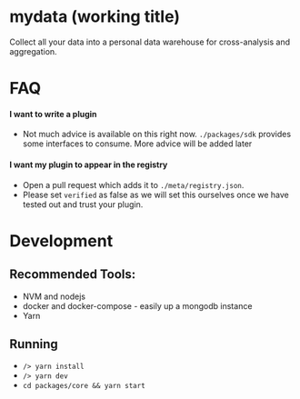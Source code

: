 # mydata (working title)

Collect all your data into a personal data warehouse for cross-analysis and aggregation.

# FAQ

#### I want to write a plugin

* Not much advice is available on this right now. `./packages/sdk` provides some interfaces to consume. More advice will be added later

#### I want my plugin to appear in the registry

* Open a pull request which adds it to `./meta/registry.json`. 
* Please set `verified` as false as we will set this ourselves once we have tested out and trust your plugin.

# Development

## Recommended Tools:

* NVM and nodejs
* docker and docker-compose - easily up a mongodb instance
* Yarn

## Running

* `/> yarn install`
* `/> yarn dev`
* `cd packages/core && yarn start`

